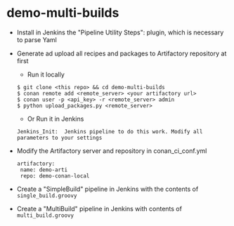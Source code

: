 # demo-multi-builds

* Install in Jenkins the "Pipeline Utility Steps": plugin, which is necessary to parse Yaml

* Generate ad upload all recipes and packages to Artifactory repository at first

    + Run it locally
    ```
    $ git clone <this repo> && cd demo-multi-builds
    $ conan remote add <remote_server> <your artifactory url>   
    $ conan user -p <api_key> -r <remote_server> admin
    $ python upload_packages.py <remote_server> 
    ```  
    + Or Run it in Jenkins
    ```
    Jenkins_Init:  Jenkins pipeline to do this work. Modify all parameters to your settings
    ```

* Modify the Artifactory server and repository in conan_ci_conf.yml
  ```
  artifactory:
   name: demo-arti
   repo: demo-conan-local
   ```
   
* Create a "SimpleBuild" pipeline in Jenkins with the contents of ``single_build.groovy``
* Create a "MultiBuild" pipeline in Jenkins with contents of ``multi_build.groovy``
